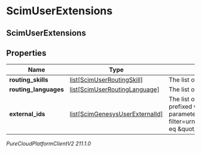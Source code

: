# ScimUserExtensions

## ScimUserExtensions

## Properties

|Name | Type | Description | Notes|
|------------ | ------------- | ------------- | -------------|
| **routing_skills** | [list[ScimUserRoutingSkill]](ScimUserRoutingSkill) | The list of routing skills assigned to a user. Maximum 50 skills. | [optional] |
| **routing_languages** | [list[ScimUserRoutingLanguage]](ScimUserRoutingLanguage) | The list of routing languages assigned to a user. Maximum 50 languages. | [optional] |
| **external_ids** | [list[ScimGenesysUserExternalId]](ScimGenesysUserExternalId) | The list of external identifiers assigned to user. Always includes an immutable SCIM authority prefixed with \&quot;x-pc:scimv2:v1\&quot;. ExternalIds are searchable with complex filter query parameter using &#39;authority&#39; and &#39;value&#39;, e.g., filter&#x3D;urn:ietf:params:scim:schemas:extension:genesys:purecloud:2.0:User:externalIds[authority eq \&quot;matchAuthName\&quot; and value eq \&quot;matchingExternalKeyValue\&quot;]. | [optional] |



_PureCloudPlatformClientV2 211.1.0_
